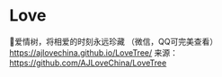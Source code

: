 # Love
:palm_tree:爱情树，将相爱的时刻永远珍藏 （微信，QQ可完美查看）https://ajlovechina.github.io/LoveTree/
来源：https://github.com/AJLoveChina/LoveTree
